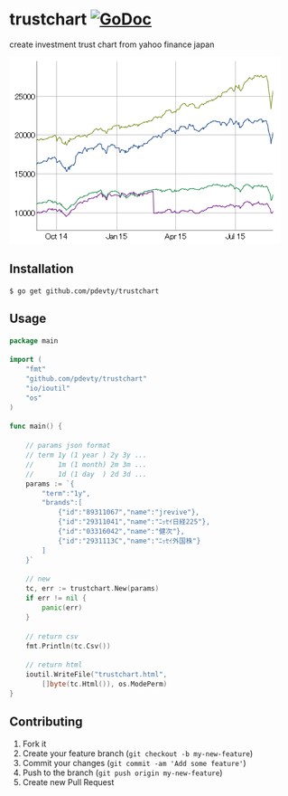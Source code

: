 # trustchart [![GoDoc](https://godoc.org/github.com/pdevty/trustchart?status.svg)](https://godoc.org/github.com/pdevty/trustchart)

create investment trust chart from yahoo finance japan

![chart](https://github.com/pdevty/trustchart/blob/master/chart.png)

## Installation

    $ go get github.com/pdevty/trustchart

## Usage

```go
package main

import (
	"fmt"
	"github.com/pdevty/trustchart"
	"io/ioutil"
	"os"
)

func main() {

	// params json format
	// term 1y (1 year ) 2y 3y ...
	//      1m (1 month) 2m 3m ...
	//      1d (1 day  ) 2d 3d ...
	params := `{
		"term":"1y",
		"brands":[
			{"id":"89311067","name":"jrevive"},
			{"id":"29311041","name":"ﾆｯｾｲ日経225"},
			{"id":"03316042","name":"健次"},
			{"id":"2931113C","name":"ﾆｯｾｲ外国株"}
		]
	}`

	// new
	tc, err := trustchart.New(params)
	if err != nil {
		panic(err)
	}

	// return csv
	fmt.Println(tc.Csv())

	// return html
	ioutil.WriteFile("trustchart.html",
		[]byte(tc.Html()), os.ModePerm)
}
```

## Contributing

1. Fork it
2. Create your feature branch (`git checkout -b my-new-feature`)
3. Commit your changes (`git commit -am 'Add some feature'`)
4. Push to the branch (`git push origin my-new-feature`)
5. Create new Pull Request
